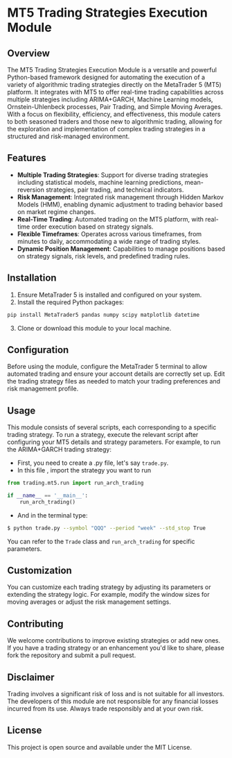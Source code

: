 
# MT5 Trading Strategies Execution Module

## Overview

The MT5 Trading Strategies Execution Module is a versatile and powerful Python-based framework designed for automating the execution of a variety of algorithmic trading strategies directly on the MetaTrader 5 (MT5) platform. It integrates with MT5 to offer real-time trading capabilities across multiple strategies including ARIMA+GARCH, Machine Learning models, Ornstein-Uhlenbeck processes, Pair Trading, and Simple Moving Averages. With a focus on flexibility, efficiency, and effectiveness, this module caters to both seasoned traders and those new to algorithmic trading, allowing for the exploration and implementation of complex trading strategies in a structured and risk-managed environment.

## Features

- **Multiple Trading Strategies**: Support for diverse trading strategies including statistical models, machine learning predictions, mean-reversion strategies, pair trading, and technical indicators.
- **Risk Management**: Integrated risk management through Hidden Markov Models (HMM), enabling dynamic adjustment to trading behavior based on market regime changes.
- **Real-Time Trading**: Automated trading on the MT5 platform, with real-time order execution based on strategy signals.
- **Flexible Timeframes**: Operates across various timeframes, from minutes to daily, accommodating a wide range of trading styles.
- **Dynamic Position Management**: Capabilities to manage positions based on strategy signals, risk levels, and predefined trading rules.

## Installation

1. Ensure MetaTrader 5 is installed and configured on your system.
2. Install the required Python packages:

```bash
pip install MetaTrader5 pandas numpy scipy matplotlib datetime
```

3. Clone or download this module to your local machine.

## Configuration

Before using the module, configure the MetaTrader 5 terminal to allow automated trading and ensure your account details are correctly set up. Edit the trading strategy files as needed to match your trading preferences and risk management profile.

## Usage

This module consists of several scripts, each corresponding to a specific trading strategy. To run a strategy, execute the relevant script after configuring your MT5 details and strategy parameters. For example, to run the ARIMA+GARCH trading strategy:

- First, you need to create a .py file, let's say `trade.py`.
- In  this file , import the strategy you want to run 

```python
from trading.mt5.run import run_arch_trading

if __name__ == '__main__':
    run_arch_trading()
```
- And in the terminal type:
```bash
$ python trade.py --symbol "QQQ" --period "week" --std_stop True  
```
You can refer to the `Trade` class and `run_arch_trading` for specific parameters.

## Customization

You can customize each trading strategy by adjusting its parameters or extending the strategy logic. For example, modify the window sizes for moving averages or adjust the risk management settings.

## Contributing

We welcome contributions to improve existing strategies or add new ones. If you have a trading strategy or an enhancement you'd like to share, please fork the repository and submit a pull request.

## Disclaimer

Trading involves a significant risk of loss and is not suitable for all investors. The developers of this module are not responsible for any financial losses incurred from its use. Always trade responsibly and at your own risk.

## License

This project is open source and available under the MIT License.
